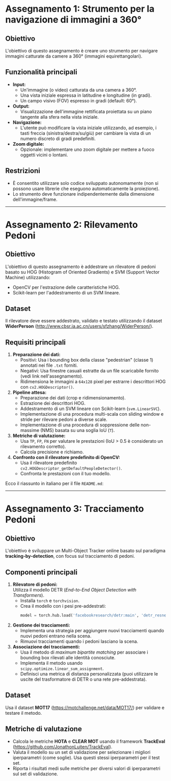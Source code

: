 # Assegnamento 1: Strumento per la navigazione di immagini a 360°


## Obiettivo
L'obiettivo di questo assegnamento è creare uno strumento per navigare immagini catturate da camere a 360° (immagini equirettangolari).  

## Funzionalità principali
- **Input:**  
  - Un'immagine (o video) catturata da una camera a 360°.  
  - Una vista iniziale espressa in latitudine e longitudine (in gradi).  
  - Un campo visivo (FOV) espresso in gradi (default: 60°).  
- **Output:**  
  - Visualizzazione dell'immagine rettificata proiettata su un piano tangente alla sfera nella vista iniziale.  
- **Navigazione:**  
  - L'utente può modificare la vista iniziale utilizzando, ad esempio, i tasti freccia (sinistra/destra/su/giù) per cambiare la vista di un numero discreto di gradi predefiniti.  
- **Zoom digitale:**  
  - Opzionale: implementare uno zoom digitale per mettere a fuoco oggetti vicini o lontani.  

## Restrizioni
- È consentito utilizzare solo codice sviluppato autonomamente (non si possono usare librerie che eseguono automaticamente la proiezione).  
- Lo strumento deve funzionare indipendentemente dalla dimensione dell'immagine/frame.  


---

# Assegnamento 2: Rilevamento Pedoni

## Obiettivo
L'obiettivo di questo assegnamento è addestrare un rilevatore di pedoni basato su HOG (Histogram of Oriented Gradients) e SVM (Support Vector Machine) utilizzando:  
- OpenCV per l'estrazione delle caratteristiche HOG.  
- Scikit-learn per l'addestramento di un SVM lineare.  

## Dataset
Il rilevatore deve essere addestrato, validato e testato utilizzando il dataset **WiderPerson** (http://www.cbsr.ia.ac.cn/users/sfzhang/WiderPerson/).  

## Requisiti principali
1. **Preparazione dei dati:**  
   - Positivi: Usa i bounding box della classe "pedestrian" (classe 1) annotati nei file `.txt` forniti.  
   - Negativi: Usa finestre casuali estratte da un file scaricabile fornito (vedi link nell'assegnamento).  
   - Ridimensiona le immagini a `64x128` pixel per estrarre i descrittori HOG con `cv2.HOGDescriptor()`.  
2. **Pipeline attesa:**  
   - Preparazione dei dati (crop e ridimensionamento).  
   - Estrazione dei descrittori HOG.  
   - Addestramento di un SVM lineare con Scikit-learn (`svm.LinearSVC`).  
   - Implementazione di una procedura multi-scala con sliding window e stride per rilevare pedoni a diverse scale.  
   - Implementazione di una procedura di soppressione delle non-massime (NMS) basata su una soglia IoU (`T`).  
3. **Metriche di valutazione:**  
   - Usa `TP`, `FP`, `FN` per valutare le prestazioni (IoU > 0.5 è considerato un rilevamento corretto).  
   - Calcola precisione e richiamo.  
4. **Confronto con il rilevatore predefinito di OpenCV:**  
   - Usa il rilevatore predefinito `cv2.HOGDescriptor_getDefaultPeopleDetector()`.  
   - Confronta le prestazioni con il tuo modello.  

Ecco il riassunto in italiano per il file `README.md`:  

---

# Assegnamento 3: Tracciamento Pedoni

## Obiettivo
L'obiettivo è sviluppare un Multi-Object Tracker online basato sul paradigma **tracking-by-detection**, con focus sul tracciamento di pedoni.  

## Componenti principali
1. **Rilevatore di pedoni:**  
   Utilizza il modello DETR (*End-to-End Object Detection with Transformers*).  
   - Installa `torch` e `torchvision`.  
   - Crea il modello con i pesi pre-addestrati:  
     ```python
     model = torch.hub.load('facebookresearch/detr:main', 'detr_resnet50', pretrained=True)
     ```  
2. **Gestione dei tracciamenti:**  
   - Implementa una strategia per aggiungere nuovi tracciamenti quando nuovi pedoni entrano nella scena.  
   - Rimuovi tracciamenti quando i pedoni lasciano la scena.  
3. **Associazione dei tracciamenti:**  
   - Usa il metodo di *maximum bipartite matching* per associare i bounding box rilevati alle identità conosciute.  
   - Implementa il metodo usando `scipy.optimize.linear_sum_assignment`.  
   - Definisci una metrica di distanza personalizzata (puoi utilizzare le uscite del trasformatore di DETR o una rete pre-addestrata).  

## Dataset
Usa il dataset **MOT17** (https://motchallenge.net/data/MOT17/) per validare e testare il metodo.  

## Metriche di valutazione
- Calcola le metriche **HOTA** e **CLEAR MOT** usando il framework **TrackEval** (https://github.com/JonathonLuiten/TrackEval).  
- Valuta il modello su un set di validazione per selezionare i migliori iperparametri (come soglie). Usa questi stessi iperparametri per il test set.  
- Riporta i risultati medi sulle metriche per diversi valori di iperparametri sul set di validazione.  
